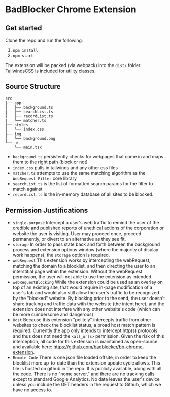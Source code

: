 # BadBlocker Chrome Extension
## Get started

Clone the repo and run the following:

1. `npm install`
2. `npm start`

The extension will be packed (via webpack) into the `dist/` folder.  TailwindsCSS is included for utility classes.
## Source Structure

```
src
├── app
│   ├── background.ts
|   ├── searchList.ts
|   ├── recordList.ts
|   └── matcher.ts
├── styles
│   └── index.css
├── img
│   └── background.png
└── ui
    └── main.tsx
```
* `background.ts` persistently checks for webpages that come in and maps them to the right path (block or not)
* `index.css` pulls in tailwinds and any other css files 
* `matcher.ts` attempts to use the same matching algorithm as the `WebRequest Filter` core library
* `searchList.ts` is the list of formatted search params for the filter to match against
* `recordList.ts` is the in-memory database of all sites to be blocked.



## Permission Justifications

* `single-purpose` Intercept a user's web traffic to remind the user of the credible and published reports of unethical actions of the corporation or website the user is visiting.  User may proceed once, proceed permanently, or divert to an alternative as they see fit. 
* `storage` In order to pass state back and forth between the background process and extension options window (where the majority of display work happens), the `storage` option is required.
* `webRequest` This extension works by intercepting the webRequest, matching the domain to a blocklist, and then directing the user to an interstitial page within the extension.  Without the webRequest permission, the user will not able to use the extension as intended.
* `webRequestBlocking` While the extension could be used as an overlay on top of an existing site, that would require in-page modification of a user's tab and would also still allow the user's traffic to be recognized by the "blocked" website.  By blocking prior to the send, the user doesn't share tracking and traffic data with the website (the intent here), and the extension does not interfere with any other website's code (which can be more cumbersome and dangerous)
* `Host` Because this extension "politely" intercepts traffic from other websites to check the blocklist status, a broad host match pattern is required.  Currently the app only intends to intercept http(s) protocols and thus does not need the `<all_urls>` permission.  Given the risk of this interception, all code for this extension is maintained as open-source and available here: https://github.com/badblocker/bb-chrome-extension.
* `Remote Code` There is one json file loaded offsite, in order to keep the blocklist more up-to-date than the extension update cycle allows. This file is hosted on github in the repo.  It is publicly available, along with all the code.  There is no "home server," and there are no tracking calls except to standard Google Analytics.  No data leaves the user's device unless you include the GET headers in the request to Github, which we have no access to.  